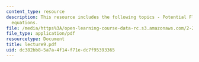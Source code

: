 ```yaml
---
content_type: resource
description: This resource includes the following topics - Potential Flow, and Navier-Stokes
  equations.
file: /media/https%3A/open-learning-course-data-rc.s3.amazonaws.com/2-20-marine-hydrodynamics-13-021-spring-2005/dc382bb85a7a4f14f71edc7f95393365_lecture9.pdf
file_type: application/pdf
resourcetype: Document
title: lecture9.pdf
uid: dc382bb8-5a7a-4f14-f71e-dc7f95393365
---
```

